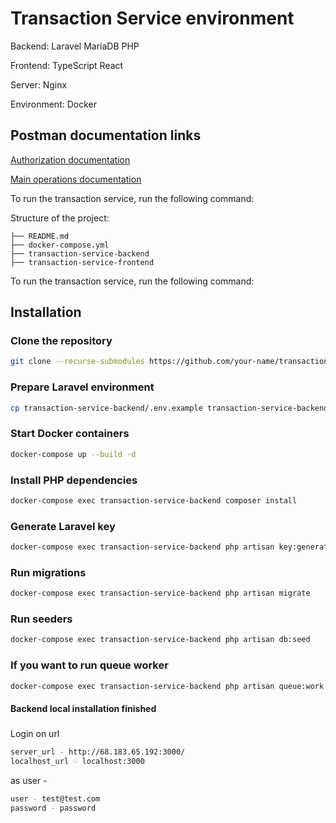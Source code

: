 # Transaction Service environment

Backend: Laravel MariaDB PHP 

Frontend: TypeScript React 

Server: Nginx

Environment: Docker

## Postman documentation links

[Authorization documentation](https://documenter.getpostman.com/view/31412589/2sAYkLmbvx)

[Main operations documentation](https://documenter.getpostman.com/view/31412589/2sAYkLmbw2#d46ae33b-8ab1-455a-8dc5-f4a138a4a3b7)


To run the transaction service,  run the following command:

Structure of the project:

    ├── README.md
    ├── docker-compose.yml
    ├── transaction-service-backend
    ├── transaction-service-frontend

To run the transaction service,  run the following command:


##  Installation

### Clone the repository
```sh
git clone --recurse-submodules https://github.com/your-name/transaction-service-environment.git
```

### Prepare Laravel environment
```sh
cp transaction-service-backend/.env.example transaction-service-backend/.env
```

### Start Docker containers
```sh
docker-compose up --build -d
```

### Install PHP dependencies
```sh
docker-compose exec transaction-service-backend composer install
```

### Generate Laravel key
```sh
docker-compose exec transaction-service-backend php artisan key:generate
```

### Run migrations
```sh
docker-compose exec transaction-service-backend php artisan migrate
```

### Run seeders
```sh
docker-compose exec transaction-service-backend php artisan db:seed
```

### If you want to run queue worker
```sh
docker-compose exec transaction-service-backend php artisan queue:work

```

#### Backend local installation finished

###
Login  on url 
```sh
server_url - http://68.183.65.192:3000/
localhost_url - localhost:3000
```

as user - 
```sh
user - test@test.com
password - password
```





